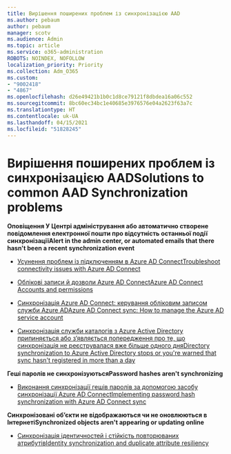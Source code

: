 ```yaml
---
title: Вирішення поширених проблем із синхронізацією AAD
ms.author: pebaum
author: pebaum
manager: scotv
ms.audience: Admin
ms.topic: article
ms.service: o365-administration
ROBOTS: NOINDEX, NOFOLLOW
localization_priority: Priority
ms.collection: Adm_O365
ms.custom:
- "9002418"
- "4867"
ms.openlocfilehash: d26e49421b1b0c1d8ce79121f8dbdea16a06c552
ms.sourcegitcommit: 8bc60ec34bc1e40685e3976576e04a2623f63a7c
ms.translationtype: HT
ms.contentlocale: uk-UA
ms.lasthandoff: 04/15/2021
ms.locfileid: "51828245"
---
```

# <a name="solutions-to-common-aad-synchronization-problems"></a><span data-ttu-id="3038d-102">Вирішення поширених проблем із синхронізацією AAD</span><span class="sxs-lookup"><span data-stu-id="3038d-102">Solutions to common AAD Synchronization problems</span></span>

<span data-ttu-id="3038d-103">**Оповіщення У Центрі адміністрування або автоматично створене повідомлення електронної пошти про відсутність останньої події синхронізації**</span><span class="sxs-lookup"><span data-stu-id="3038d-103">**Alert in the admin center, or automated emails that there hasn't been a recent synchronization event**</span></span>

- [<span data-ttu-id="3038d-104">Усунення проблем із підключенням в Azure AD Connect</span><span class="sxs-lookup"><span data-stu-id="3038d-104">Troubleshoot connectivity issues with Azure AD Connect</span></span>](https://docs.microsoft.com/azure/active-directory/hybrid/tshoot-connect-connectivity)

- [<span data-ttu-id="3038d-105">Облікові записи й дозволи Azure AD Connect</span><span class="sxs-lookup"><span data-stu-id="3038d-105">Azure AD Connect Accounts and permissions</span></span>](https://go.microsoft.com/fwlink/p/?LinkId=820598)

- [<span data-ttu-id="3038d-106">Синхронізація Azure AD Connect: керування обліковим записом служби Azure AD</span><span class="sxs-lookup"><span data-stu-id="3038d-106">Azure AD Connect sync: How to manage the Azure AD service account</span></span>](https://docs.microsoft.com/azure/active-directory/hybrid/how-to-connect-azureadaccount)

- [<span data-ttu-id="3038d-107">Синхронізація служби каталогів з Azure Active Directory припиняється або з’являється попередження про те, що синхронізація не реєструвалася вже більше одного дня</span><span class="sxs-lookup"><span data-stu-id="3038d-107">Directory synchronization to Azure Active Directory stops or you're warned that sync hasn't registered in more than a day</span></span>](https://support.microsoft.com/help/2882421/directory-synchronization-to-azure-active-directory-stops-or-you-re-warned-that-sync-hasn-t-registered-in-more-than-a-day)
 
<span data-ttu-id="3038d-108">**Геші паролів не синхронізуються**</span><span class="sxs-lookup"><span data-stu-id="3038d-108">**Password hashes aren't synchronizing**</span></span>

- [<span data-ttu-id="3038d-109">Виконання синхронізації гешів паролів за допомогою засобу синхронізації Azure AD Connect</span><span class="sxs-lookup"><span data-stu-id="3038d-109">Implementing password hash synchronization with Azure AD Connect sync</span></span>](https://docs.microsoft.com/azure/active-directory/hybrid/how-to-connect-password-hash-synchronization)

<span data-ttu-id="3038d-110">**Синхронізовані об’єкти не відображаються чи не оновлюються в Інтернеті**</span><span class="sxs-lookup"><span data-stu-id="3038d-110">**Synchronized objects aren't appearing or updating online**</span></span>

- [<span data-ttu-id="3038d-111">Синхронізація ідентичностей і стійкість повторюваних атрибутів</span><span class="sxs-lookup"><span data-stu-id="3038d-111">Identity synchronization and duplicate attribute resiliency</span></span>](https://docs.microsoft.com/azure/active-directory/hybrid/how-to-connect-syncservice-duplicate-attribute-resiliency)
